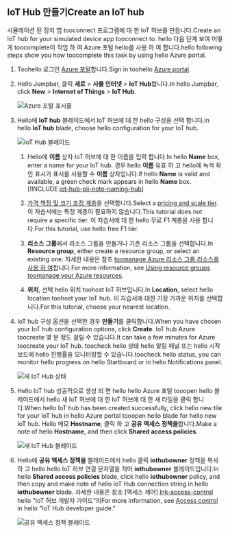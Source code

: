 ## <a name="create-an-iot-hub"></a><span data-ttu-id="9f164-101">IoT Hub 만들기</span><span class="sxs-lookup"><span data-stu-id="9f164-101">Create an IoT hub</span></span>
<span data-ttu-id="9f164-102">시뮬레이션 된 장치 앱 tooconnect 프로그램에 대 한 IoT 허브를 만듭니다.</span><span class="sxs-lookup"><span data-stu-id="9f164-102">Create an IoT hub for your simulated device app tooconnect to.</span></span> <span data-ttu-id="9f164-103">hello 다음 단계 보여 어떻게 toocomplete이 작업 하 여 Azure 포털 hello를 사용 하 여 합니다.</span><span class="sxs-lookup"><span data-stu-id="9f164-103">hello following steps show you how toocomplete this task by using hello Azure portal.</span></span>

1. <span data-ttu-id="9f164-104">Toohello 로그인 [Azure 포털][lnk-portal]합니다.</span><span class="sxs-lookup"><span data-stu-id="9f164-104">Sign in toohello [Azure portal][lnk-portal].</span></span>
1. <span data-ttu-id="9f164-105">Hello Jumpbar, 클릭 **새로** > **사물 인터넷** > **IoT Hub**합니다.</span><span class="sxs-lookup"><span data-stu-id="9f164-105">In hello Jumpbar, click **New** > **Internet of Things** > **IoT Hub**.</span></span>
   
    ![Azure 포털 표시줄][1]
1. <span data-ttu-id="9f164-107">Hello에 **IoT hub** 블레이드에서 IoT 허브에 대 한 hello 구성을 선택 합니다.</span><span class="sxs-lookup"><span data-stu-id="9f164-107">In hello **IoT hub** blade, choose hello configuration for your IoT hub.</span></span>
   
    ![IoT Hub 블레이드][2]
   
   1. <span data-ttu-id="9f164-109">Hello에 **이름** 상자 IoT 허브에 대 한 이름을 입력 합니다.</span><span class="sxs-lookup"><span data-stu-id="9f164-109">In hello **Name** box, enter a name for your IoT hub.</span></span> <span data-ttu-id="9f164-110">경우 hello **이름** 유효 하 고 hello에 녹색 확인 표시가 표시를 사용할 수 **이름** 상자입니다.</span><span class="sxs-lookup"><span data-stu-id="9f164-110">If hello **Name** is valid and available, a green check mark appears in hello **Name** box.</span></span>
    [!INCLUDE [iot-hub-pii-note-naming-hub](iot-hub-pii-note-naming-hub.md)]
   
   1. <span data-ttu-id="9f164-111">[가격 책정 및 크기 조정 계층][lnk-pricing]을 선택합니다.</span><span class="sxs-lookup"><span data-stu-id="9f164-111">Select a [pricing and scale tier][lnk-pricing].</span></span> <span data-ttu-id="9f164-112">이 자습서에는 특정 계층이 필요하지 않습니다.</span><span class="sxs-lookup"><span data-stu-id="9f164-112">This tutorial does not require a specific tier.</span></span> <span data-ttu-id="9f164-113">이 자습서에 대 한 hello 무료 F1 계층을 사용 합니다.</span><span class="sxs-lookup"><span data-stu-id="9f164-113">For this tutorial, use hello free F1 tier.</span></span>
   1. <span data-ttu-id="9f164-114">**리소스 그룹**에서 리소스 그룹을 만들거나 기존 리소스 그룹을 선택합니다.</span><span class="sxs-lookup"><span data-stu-id="9f164-114">In **Resource group**, either create a resource group, or select an existing one.</span></span> <span data-ttu-id="9f164-115">자세한 내용은 참조 [toomanage Azure 리소스 그룹 리소스를 사용 하 여][lnk-resource-groups]합니다.</span><span class="sxs-lookup"><span data-stu-id="9f164-115">For more information, see [Using resource groups toomanage your Azure resources][lnk-resource-groups].</span></span>
   1. <span data-ttu-id="9f164-116">**위치**, 선택 hello 위치 toohost IoT 허브입니다.</span><span class="sxs-lookup"><span data-stu-id="9f164-116">In **Location**, select hello location toohost your IoT hub.</span></span> <span data-ttu-id="9f164-117">이 자습서에 대한 가장 가까운 위치를 선택합니다.</span><span class="sxs-lookup"><span data-stu-id="9f164-117">For this tutorial, choose your nearest location.</span></span>
1. <span data-ttu-id="9f164-118">IoT hub 구성 옵션을 선택한 경우 **만들기**를 클릭합니다.</span><span class="sxs-lookup"><span data-stu-id="9f164-118">When you have chosen your IoT hub configuration options, click **Create**.</span></span>  <span data-ttu-id="9f164-119">IoT hub Azure toocreate 몇 분 정도 걸릴 수 있습니다.</span><span class="sxs-lookup"><span data-stu-id="9f164-119">It can take a few minutes for Azure toocreate your IoT hub.</span></span> <span data-ttu-id="9f164-120">toocheck hello 상태 hello 알림 패널 또는 hello 시작 보드에 hello 진행률을 모니터링할 수 있습니다.</span><span class="sxs-lookup"><span data-stu-id="9f164-120">toocheck hello status, you can monitor hello progress on hello Startboard or in hello Notifications panel.</span></span>
   
    ![새 IoT Hub 상태][3]
1. <span data-ttu-id="9f164-122">Hello IoT hub 성공적으로 생성 되 면 hello hello Azure 포털 tooopen hello 블레이드에서 hello 새 IoT 허브에 대 한 IoT 허브에 대 한 새 타일을 클릭 합니다.</span><span class="sxs-lookup"><span data-stu-id="9f164-122">When hello IoT hub has been created successfully, click hello new tile for your IoT hub in hello Azure portal tooopen hello blade for hello new IoT hub.</span></span> <span data-ttu-id="9f164-123">Hello 메모 **Hostname**, 클릭 하 고 **공유 액세스 정책을**합니다.</span><span class="sxs-lookup"><span data-stu-id="9f164-123">Make a note of hello **Hostname**, and then click **Shared access policies**.</span></span>
   
    ![새 IoT Hub 블레이드][4]
1. <span data-ttu-id="9f164-125">Hello에 **공유 액세스 정책을** 블레이드에서 hello 클릭 **iothubowner** 정책을 복사 하 고 hello hello IoT 허브 연결 문자열을 적어 **iothubowner** 블레이드입니다.</span><span class="sxs-lookup"><span data-stu-id="9f164-125">In hello **Shared access policies** blade, click hello **iothubowner** policy, and then copy and make note of hello IoT Hub connection string in hello **iothubowner** blade.</span></span> <span data-ttu-id="9f164-126">자세한 내용은 참조 [액세스 제어] [ lnk-access-control] hello "IoT 허브 개발자 가이드"의</span><span class="sxs-lookup"><span data-stu-id="9f164-126">For more information, see [Access control][lnk-access-control] in hello "IoT Hub developer guide."</span></span>
   
    ![공유 액세스 정책 블레이드][5]

<!-- Images. -->
[1]: ./media/iot-hub-get-started-create-hub/create-iot-hub1.png
[2]: ./media/iot-hub-get-started-create-hub/create-iot-hub2.png
[3]: ./media/iot-hub-get-started-create-hub/create-iot-hub3.png
[4]: ./media/iot-hub-get-started-create-hub/create-iot-hub4.png
[5]: ./media/iot-hub-get-started-create-hub/create-iot-hub5.png

<!-- Links -->
[lnk-resource-groups]: ../articles/azure-resource-manager/resource-group-portal.md
[lnk-portal]: https://portal.azure.com/
[lnk-pricing]: https://azure.microsoft.com/pricing/details/iot-hub/
[lnk-access-control]: ../articles/iot-hub/iot-hub-devguide-security.md
